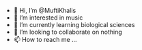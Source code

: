 - 👋 Hi, I’m @MuftiKhalis
- 👀 I’m interested in music
- 🌱 I’m currently learning biological sciences
- 💞️ I’m looking to collaborate on nothing
- 📫 How to reach me ...

<!---
MuftiKhalis/MuftiKhalis is a ✨ special ✨ repository because its `README.md` (this file) appears on your GitHub profile.
You can click the Preview link to take a look at your changes.
--->
